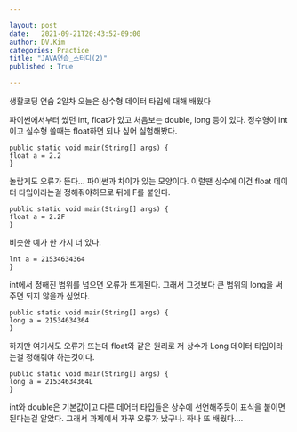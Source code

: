 ```yaml
---

layout: post
date:   2021-09-21T20:43:52-09:00
author: DV.Kim
categories: Practice
title: "JAVA연습_스터디(2)"
published : True

---
```


생활코딩 연습 2일차 
오늘은 상수형 데이터 타입에 대해 배웠다

파이썬에서부터 썼던 int, float가 있고 처음보는 double, long 등이 있다.
정수형이 int이고 실수형 쓸때는 float하면 되나 싶어 실험해봤다.

	public static void main(String[] args) {
	float a = 2.2
	}

놀랍게도 오류가 뜬다... 파이썬과 차이가 있는 모양이다.
이럴땐 상수에 이건 float 데이터 타입이라는걸 정해줘야하므로 뒤에 F를 붙인다.

	public static void main(String[] args) {
	float a = 2.2F
	}


비슷한 예가 한 가지 더 있다.

	lnt a = 21534634364
	}

int에서 정해진 범위를 넘으면 오류가 뜨게된다. 그래서 그것보다 큰 범위의 long을 써주면 되지 않을까 싶었다.


	public static void main(String[] args) {
	long a = 21534634364
	}

하지만 여기서도 오류가 뜨는데 float와 같은 원리로 저 상수가 Long 데이터 타입이라는걸 정해줘야 하는것이다. 

	public static void main(String[] args) {
	long a = 21534634364L
	}


int와 double은 기본값이고 다른 데어터 타입들은 상수에 선언해주듯이 표식을 붙이면 된다는걸 알았다. 
그래서 과제에서 자꾸 오류가 났구나. 하나 또 배웠다....
